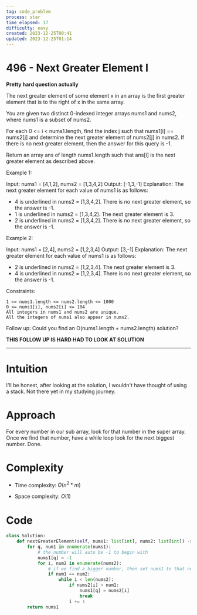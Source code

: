 ```yaml
---
tag: code_problem
process: star
time_elapsed: 17
difficulty: easy
created: 2023-12-25T00:41
updated: 2023-12-25T01:14
---
```


# 496 - Next Greater Element I

**Pretty hard question actually**

The next greater element of some element x in an array is the first greater element that is to the right of x in the same array.

You are given two distinct 0-indexed integer arrays nums1 and nums2, where nums1 is a subset of nums2.

For each 0 <= i < nums1.length, find the index j such that nums1[i] == nums2[j] and determine the next greater element of nums2[j] in nums2. If there is no next greater element, then the answer for this query is -1.

Return an array ans of length nums1.length such that ans[i] is the next greater element as described above.

 

Example 1:

Input: nums1 = [4,1,2], nums2 = [1,3,4,2]
Output: [-1,3,-1]
Explanation: The next greater element for each value of nums1 is as follows:
- 4 is underlined in nums2 = [1,3,4,2]. There is no next greater element, so the answer is -1.
- 1 is underlined in nums2 = [1,3,4,2]. The next greater element is 3.
- 2 is underlined in nums2 = [1,3,4,2]. There is no next greater element, so the answer is -1.

Example 2:

Input: nums1 = [2,4], nums2 = [1,2,3,4]
Output: [3,-1]
Explanation: The next greater element for each value of nums1 is as follows:
- 2 is underlined in nums2 = [1,2,3,4]. The next greater element is 3.
- 4 is underlined in nums2 = [1,2,3,4]. There is no next greater element, so the answer is -1.

 

Constraints:

    1 <= nums1.length <= nums2.length <= 1000
    0 <= nums1[i], nums2[i] <= 104
    All integers in nums1 and nums2 are unique.
    All the integers of nums1 also appear in nums2.

 
Follow up: Could you find an O(nums1.length + nums2.length) solution?

**THIS FOLLOW UP IS HARD HAD TO LOOK AT SOLUTION**

---

# Intuition
<!-- Describe your first thoughts on how to solve this problem. -->
I'll be honest, after looking at the solution, I wouldn't have thought of using a stack. Not there yet in my studying journey.

# Approach
<!-- Describe your approach to solving the problem. -->
For every number in our sub array, look for that number in the super array. Once we find that number, have a while loop look for the next biggest number. Done.

# Complexity
- Time complexity: $O(n^2 * m)$

- Space complexity: $O(1)$
# Code
```python
class Solution:
    def nextGreaterElement(self, nums1: list[int], nums2: list[int]) -> list[int]:
        for q, num1 in enumerate(nums1):
            # the number will auto be -1 to begin with
            nums1[q] = -1
            for i, num2 in enumerate(nums2):
                # if we find a bigger number, then set nums1 to that number
                if num1 == num2:
                    while i < len(nums2):
                        if nums2[i] > num1:
                            nums1[q] = nums2[i]
                            break
                        i += 1
        return nums1

```
